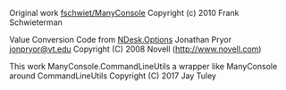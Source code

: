 Original work [fschwiet/ManyConsole](https://github.com/fschwiet/ManyConsole)
Copyright (c) 2010 Frank Schwieterman

Value Conversion Code from [NDesk.Options](http://www.ndesk.org/Options) Jonathan Pryor <jonpryor@vt.edu> Copyright (C) 2008 Novell (http://www.novell.com)

This work ManyConsole.CommandLineUtils a wrapper like ManyConsole around CommandLineUtils
Copyright (C) 2017 Jay Tuley
